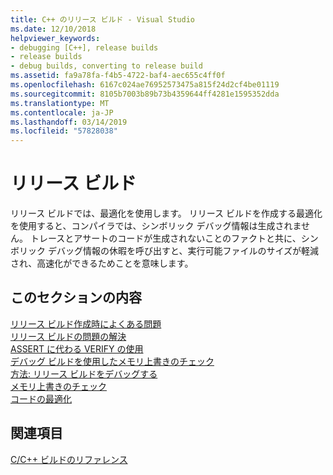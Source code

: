 ```yaml
---
title: C++ のリリース ビルド - Visual Studio
ms.date: 12/10/2018
helpviewer_keywords:
- debugging [C++], release builds
- release builds
- debug builds, converting to release build
ms.assetid: fa9a78fa-f4b5-4722-baf4-aec655c4ff0f
ms.openlocfilehash: 6167c024ae76952573475a815f24d2cf4be01119
ms.sourcegitcommit: 8105b7003b89b73b4359644ff4281e1595352dda
ms.translationtype: MT
ms.contentlocale: ja-JP
ms.lasthandoff: 03/14/2019
ms.locfileid: "57828038"
---
```

# <a name="release-builds"></a>リリース ビルド

リリース ビルドでは、最適化を使用します。 リリース ビルドを作成する最適化を使用すると、コンパイラでは、シンボリック デバッグ情報は生成されません。 トレースとアサートのコードが生成されないことのファクトと共に、シンボリック デバッグ情報の休暇を呼び出すと、実行可能ファイルのサイズが軽減され、高速化ができるためことを意味します。

## <a name="in-this-section"></a>このセクションの内容

[リリース ビルド作成時によくある問題](common-problems-when-creating-a-release-build.md)<br/>
[リリース ビルドの問題の解決](fixing-release-build-problems.md)<br/>
[ASSERT に代わる VERIFY の使用](using-verify-instead-of-assert.md)<br/>
[デバッグ ビルドを使用したメモリ上書きのチェック](using-the-debug-build-to-check-for-memory-overwrite.md)<br/>
[方法: リリース ビルドをデバッグする](how-to-debug-a-release-build.md)<br/>
[メモリ上書きのチェック](checking-for-memory-overwrites.md)<br/>
[コードの最適化](optimizing-your-code.md)<br/>

## <a name="see-also"></a>関連項目

[C/C++ ビルドのリファレンス](reference/c-cpp-building-reference.md)